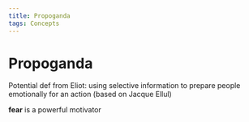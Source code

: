 ```yaml
---
title: Propoganda
tags: Concepts
---
```


# Propoganda

Potential def from Eliot: using selective information to prepare people emotionally for an action (based on Jacque Ellul)

**fear** is a powerful motivator